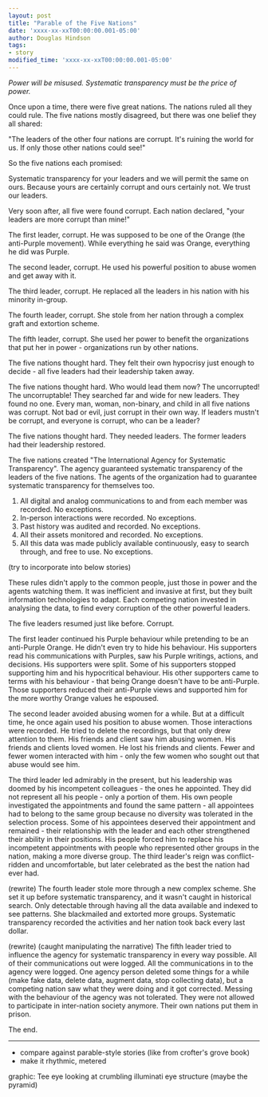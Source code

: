 ```yaml
---
layout: post
title: "Parable of the Five Nations"
date: 'xxxx-xx-xxT00:00:00.001-05:00'
author: Douglas Hindson
tags:
- story
modified_time: 'xxxx-xx-xxT00:00:00.001-05:00'
---
```


*Power will be misused. Systematic transparency must be the price of power.*

Once upon a time, there were five great nations. The nations ruled all they could rule. The five nations mostly disagreed, but there was one belief they all shared:

"The leaders of the other four nations are corrupt. It's ruining the world for us. If only those other nations could see!"

So the five nations each promised:

Systematic transparency for your leaders and we will permit the same on ours.
Because yours are certainly corrupt and ours certainly not. We trust our leaders.

Very soon after, all five were found corrupt. Each nation declared, "your leaders are more corrupt than mine!"

The first leader, corrupt. He was supposed to be one of the Orange (the anti-Purple movement). While everything he said was Orange, everything he did was Purple.

The second leader, corrupt. He used his powerful position to abuse women and get away with it.

The third leader, corrupt. He replaced all the leaders in his nation with his minority in-group.

The fourth leader, corrupt. She stole from her nation through a complex graft and extortion scheme.

The fifth leader, corrupt. She used her power to benefit the organizations that put her in power - organizations run by other nations.

The five nations thought hard. They felt their own hypocrisy just enough to decide - all five leaders had their leadership taken away.

The five nations thought hard. Who would lead them now? The uncorrupted! The uncorruptable! They searched far and wide for new leaders. They found no one. Every man, woman, non-binary, and child in all five nations was corrupt. Not bad or evil, just corrupt in their own way. If leaders mustn't be corrupt, and everyone is corrupt, who can be a leader?

The five nations thought hard. They needed leaders. The former leaders had their leadership restored.

The five nations created "The International Agency for Systematic Transparency". The agency guaranteed systematic transparency of the leaders of the five nations. The agents of the organization had to guarantee systematic transparency for themselves too.

1. All digital and analog communications to and from each member was recorded. No exceptions.
2. In-person interactions were recorded. No exceptions.
3. Past history was audited and recorded. No exceptions.
4. All their assets monitored and recorded. No exceptions.
5. All this data was made publicly available continuously, easy to search through, and free to use. No exceptions.

(try to incorporate into below stories)

These rules didn't apply to the common people, just those in power and the agents watching them. It was inefficient and invasive at first, but they built information technologies to adapt. Each competing nation invested in analysing the data, to find every corruption of the other powerful leaders.

The five leaders resumed just like before. Corrupt.

The first leader continued his Purple behaviour while pretending to be an anti-Purple Orange. He didn't even try to hide his behaviour. His supporters read his communications with Purples, saw his Purple writings, actions, and decisions. His supporters were split. Some of his supporters stopped supporting him and his hypocritical behaviour. His other supporters came to terms with his behaviour - that being Orange doesn't have to be anti-Purple. Those supporters reduced their anti-Purple views and supported him for the more worthy Orange values he espoused.

The second leader avoided abusing women for a while. But at a difficult time, he once again used his position to abuse women. Those interactions were recorded. He tried to delete the recordings, but that only drew attention to them. His friends and client saw him abusing women. His friends and clients loved women. He lost his friends and clients. Fewer and fewer women interacted with him - only the few women who sought out that abuse would see him.

The third leader led admirably in the present, but his leadership was doomed by his incompetent colleagues - the ones he appointed. They did not represent all his people - only a portion of them. His own people investigated the appointments and found the same pattern - all appointees had to belong to the same group because no diversity was tolerated in the selection process. Some of his appointees deserved their appointment and remained - their relationship with the leader and each other strengthened their ability in their positions. His people forced him to replace his incompetent appointments with people who represented other groups in the nation, making a more diverse group. The third leader's reign was conflict-ridden and uncomfortable, but later celebrated as the best the nation had ever had.

(rewrite)
The fourth leader stole more through a new complex scheme. She set it up before systematic transparency, and it wasn't caught in historical search. Only detectable through having all the data available and indexed to see patterns.
She blackmailed and extorted more groups. Systematic transparency recorded the activities and her nation took back every last dollar.

(rewrite) (caught manipulating the narrative)
The fifth leader tried to influence the agency for systematic transparency in every way possible. All of their communications out were logged. All the communications in to the agency were logged. One agency person deleted some things for a while (make fake data, delete data, augment data, stop collecting data), but a competing nation saw what they were doing and it got corrected. Messing with the behaviour of the agency was not tolerated. They were not allowed to participate in inter-nation society anymore. Their own nations put them in prison. 

The end.

---

* compare against parable-style stories (like from crofter's grove book)
* make it rhythmic, metered

graphic: Tee eye looking at crumbling illuminati eye structure (maybe the pyramid)